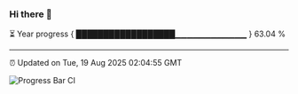 ### Hi there 👋

⏳ Year progress { ██████████████████▁▁▁▁▁▁▁▁▁▁▁▁ } 63.04 %

---

⏰ Updated on Tue, 19 Aug 2025 02:04:55 GMT

![Progress Bar CI](https://github.com/DhruviPatel157/GitHub-Actions-Demo/workflows/Progress%20Bar%20CI/badge.svg)
